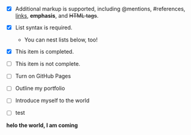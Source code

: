 - [x] Additional markup is supported, including @mentions, #references, [links](url), **emphasis**, and <del>HTML tags</del>.

- [x] List syntax is required.

  - You can nest lists below, too!

- [x] This item is completed.

- [ ] This item is not complete.

- [ ] Turn on GitHub Pages

- [ ] Outline my portfolio

- [ ] Introduce myself to the world
- [ ] test 

**helo the world, I am coming**

























